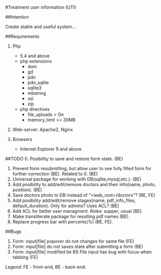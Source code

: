 #Treatment user information (UTI)


##Intention

Create stable and useful system...


##Requirements

1. Php
    - 5.4 and above
    - php extensions
        - dom
        - gd
        - pdo
        - pdo_sqlite
        - sqlite3
        - mbstring
        - xsl
        - zip
    - php directives
        - file_uploads = On
        - memory_limit >= 30MB

2. Web-server: Apache2, Nginx

3. Browsers
    - Internet Explorer 9 and above


##TODO
0. Posibility to save and restore form state. (BE)
1. Prevent form resubmitting, but allow user to see fully filled form for further correction (BE). Related to 0. (BE)
1. Universal package for working with DB(sqlite,mysql,etc.). (BE)
2. Add posibility to add/edit/remove doctors and their info(name, photo, position). (BE)
3. Save doctors photo to DB instead of "<web_root>/doctors"? (BE, FE)
4. Add posibility add/edit/remove stages(name, pdf_info_files, default_duration). Only for admins? Uses ACL? (BE)
5. Add ACL for better user managment. Roles: supper, usual (BE).
6. Make transliterate package for resulting pdf names (BE). 
7. Replace progress bar with percents(%) (BE, FE).

##Bugs
1. Form: input[file] popover do not changes for same file (FE)
2. Form: input[file] do not saves state after submitting a form (BE)
3. Form: input[file] modified be BS File input has bug with focus when tabbing (FE)

*Legend*: FE - front-end, BE - back-end.

